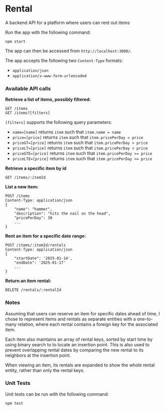 # Rental

A backend API for a platform where users can rent out items

Run the app with the following command:

```
npm start
```

The app can then be accessed from `http://localhost:3000/`.

The app accepts the following two `Content-Type` formats:

- `application/json`
- `application/x-www-form-urlencoded`

### Available API calls

**Retrieve a list of items, possibly filtered:**

```
GET /items
GET /items?[filters]
```

`[filters]` supports the following query parameters:

- `name=[name]` returns `item` such that `item.name = name`
- `price=[price]` returns `item` such that `item.pricePerDay = price`
- `priceGT=[price]` returns `item` such that `item.pricePerDay > price`
- `priceLT=[price]` returns `item` such that `item.pricePerDay < price`
- `priceGTE=[price]` returns `item` such that `item.pricePerDay >= price`
- `priceLTE=[price]` returns `item` such that `item.pricePerDay <= price`

**Retrieve a specific item by id**

```
GET /items/:itemId
```

**List a new item:**

```
POST /items
Content-Type: application/json
{
    "name": "hammer",
    "description": "hits the nail on the head",
    "pricePerDay": 30
    ...
}
```

**Rent an item for a specific date range:**

```
POST /items/:itemId/rentals
Content-Type: application/json
{
    "startDate": '2025-01-14',
    "endDate": '2025-01-17'
    ...
}
```

**Return an item rental:**

```
DELETE /rentals/:rentalId
```

### Notes

Assuming that users can reserve an item for specific dates ahead of time, I chose to represent items and rentals as separate entities with a one-to-many relation, where each rental contains a foreign key for the associated item.

Each item also maintains an array of rental keys, sorted by start time by using binary search to to locate an insertion point. This is also used to prevent overlapping rental dates by comparing the new rental to its neighbors at the insertion point.

When viewing an item, its rentals are expanded to show the whole rental entity, rather than only the rental keys.

### Unit Tests

Unit tests can be run with the following command:

```
npm test
```
